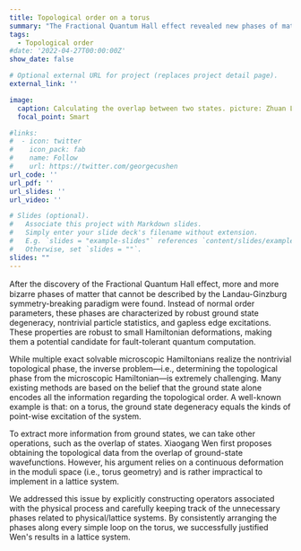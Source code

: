 ```yaml
---
title: Topological order on a torus
summary: "The Fractional Quantum Hall effect revealed new phases of matter beyond traditional paradigms, characterized by ground state degeneracy, nontrivial particle statistics, and gapless edge excitations, making them promising for fault-tolerant quantum computation. Determining the topological phase from a microscopic Hamiltonian is challenging, as it often assumes the ground state contains all topological information. It is proposed that topological data can be extract from ground-state wavefunction overlaps, however, this method was impractical for lattice systems. This issue was addressed by constructing specific operators and managing phase factors, applying Wen's results to lattice systems."
tags:
  - Topological order
#date: '2022-04-27T00:00:00Z'
show_date: false

# Optional external URL for project (replaces project detail page).
external_link: ''

image:
  caption: Calculating the overlap between two states. picture: Zhuan Li
  focal_point: Smart

#links:
#  - icon: twitter
#    icon_pack: fab
#    name: Follow
#    url: https://twitter.com/georgecushen
url_code: ''
url_pdf: ''
url_slides: ''
url_video: ''

# Slides (optional).
#   Associate this project with Markdown slides.
#   Simply enter your slide deck's filename without extension.
#   E.g. `slides = "example-slides"` references `content/slides/example-slides.md`.
#   Otherwise, set `slides = ""`.
slides: ""
---
```


After the discovery of the Fractional Quantum Hall eﬀect, more and more bizarre phases of matter that cannot be described by the Landau-Ginzburg symmetry-breaking paradigm were found. Instead of normal order parameters, these phases are characterized by robust ground state degeneracy, nontrivial particle statistics, and gapless edge excitations. These properties are robust to small Hamiltonian deformations, making them a potential candidate for fault-tolerant quantum computation.


While multiple exact solvable microscopic Hamiltonians realize the nontrivial topological phase, the inverse problem—i.e., determining the topological phase from the microscopic Hamiltonian—is extremely challenging. Many existing methods are based on the belief that the ground state alone encodes all the information regarding the topological order. A well-known example is that: on a torus, the ground state degeneracy equals the kinds of point-wise excitation of the system.



To extract more information from ground states, we can take other operations, such as the overlap of states. Xiaogang Wen first proposes obtaining the topological data from the overlap of ground-state wavefunctions. However, his argument relies on a continuous deformation in the moduli space (i.e., torus geometry) and is rather impractical to implement in a lattice system. 


We addressed this issue by explicitly constructing operators associated with the physical process and carefully keeping track of the unnecessary phases related to physical/lattice systems. By consistently arranging the phases along every simple loop on the torus, we successfully justified Wen's results in a lattice system.